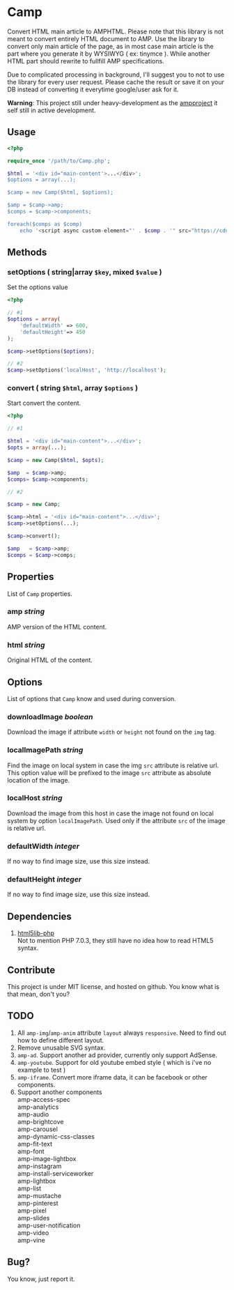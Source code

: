 Camp
====

Convert HTML main article to AMPHTML. Please note that this library is not meant
to convert entirely HTML document to AMP. Use the library to convert only main
article of the page, as in most case main article is the part where you generate
it by WYSIWYG ( ex: tinymce ). While another HTML part should rewrite to fullfill
AMP specifications.

Due to complicated processing in background, I'll suggest you to not to use the
library for every user request. Please cache the result or save it on your DB 
instead of converting it everytime google/user ask for it.

**Warning**: This project still under heavy-development as the 
[ampproject](https://www.ampproject.org/) it self still in active development.

Usage
-----

```php
<?php

require_once '/path/to/Camp.php';

$html = '<div id="main-content'>...</div>';
$options = array(...);

$camp = new Camp($html, $options);

$amp = $camp->amp;
$comps = $camp->components;

foreach($comps as $comp)
    echo '<script async custom-element="' . $comp . '" src="https://cdn.ampproject.org/v0/' . $comp . '-0.1.js"></script>';
```

Methods
-------

### setOptions ( string|array `$key`, mixed `$value` )

Set the options value

```php
<?php

// #1
$options = array(
    'defaultWidth' => 600,
    'defaultHeight'=> 450
);

$camp->setOptions($options);

// #2
$camp->setOptions('localHost', 'http://localhost');
```

### convert ( string `$html`, array `$options` )

Start convert the content.

```php
<?php

// #1

$html = '<div id="main-content">...</div>';
$opts = array(...);

$camp = new Camp($html, $opts);

$amp  = $camp->amp;
$comps= $camp->components;

// #2

$camp = new Camp;

$camp->html = '<div id="main-content">...</div>';
$camp->setOptions(...);

$camp->convert();

$amp   = $camp->amp;
$comps = $camp->comps;
```

Properties
----------

List of `Camp` properties.

### amp *string*

AMP version of the HTML content.

### html *string*

Original HTML of the content.

Options
-------

List of options that `Camp` know and used during conversion.

### downloadImage *boolean*

Download the image if attribute `width` or `height` not found on the `img` tag.

### localImagePath *string*

Find the image on local system in case the img `src` attribute is relative url.
This option value will be prefixed to the image `src` attribute as absolute
location of the image.

### localHost *string*

Download the image from this host in case the image not found on local system
by option `localImagePath`. Used only if the attribute `src` of the image is
relative url.

### defaultWidth *integer*

If no way to find image size, use this size instead.

### defaultHeight *integer*

If no way to find image size, use this size instead.

Dependencies
------------

1. [html5lib-php](https://github.com/html5lib/html5lib-php)  
Not to mention PHP 7.0.3, they still have no idea how to read HTML5 syntax.

Contribute
----------

This project is under MIT license, and hosted on github. You know what is that mean,
don't you?

TODO
----

1. All `amp-img`/`amp-anim` attribute `layout` always `responsive`. Need to
find out how to define different layout.
2. Remove unusable SVG syntax.
3. `amp-ad`. Support another ad provider, currently only support AdSense.
4. `amp-youtube`. Support for old youtube embed style ( which is i've no example to test )
5. `amp-iframe`. Convert more iframe data, it can be facebook or other components.
6. Support another components  
amp-access-spec  
amp-analytics  
amp-audio  
amp-brightcove  
amp-carousel  
amp-dynamic-css-classes  
amp-fit-text  
amp-font  
amp-image-lightbox  
amp-instagram  
amp-install-serviceworker  
amp-lightbox  
amp-list  
amp-mustache  
amp-pinterest  
amp-pixel  
amp-slides  
amp-user-notification  
amp-video  
amp-vine  

Bug?
----

You know, just report it.